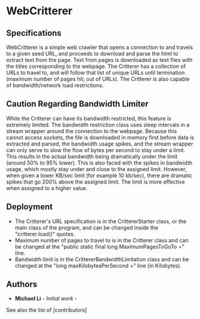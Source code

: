 # WebCritterer

## Specifications
WebCritterer is a simple web crawler that opens a connection to and travels to a given seed URL, and proceeds to download and parse the html to extract text from the page. Text from pages is downloaded as text files with the titles corresponding to the webpage. The Critterer has a collection of URLs to travel to, and will follow that list of unique URLs until termination (maximum number of pages hit; out of URLs). The Critterer is also capable of bandwidth/network load restrictions. 

## Caution Regarding Bandwidth Limiter
While the Critterer can have its bandwidth restricted, this feature is extremely limited. The bandwidth restriction class uses sleep intervals in a stream wrapper around the connection to the webpage. Because this cannot access sockets, the file is downloaded in memory first before data is extracted and parsed, the bandwidth usage spikes, and the stream wrapper can only serve to slow the flow of bytes per second to stay under a limit. This results in the actual bandwidth being dramatically under the limit (around 50% to 95% lower). This is also faced with the spikes in bandwidth usage, which mostly stay under and close to the assigned limit. However, when given a lower KB/sec limit (for example 10 kb/sec), there are dramatic spikes that go 200% above the assigned limit. The limit is more effective when assigned to a higher value.

## Deployment
* The Critterer's URL specification is in the CrittererStarter class, or the main class of the program, and can be changed inside the "critterer.load()" quotes.
* Maximum number of pages to travel to is in the Critterer class and can be changed at the "public static final long MaximumPagesToGoTo =" line.
* Bandwidth limit is in the CrittererBandwidthLimitation class and can be changed at the "long maxKilobytesPerSecond =" line (in Kilobytes).


## Authors

* **Michael Li** - *Initial work* -

See also the list of [contributors]

